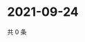 # 2021-09-24

共 0 条

<!-- BEGIN -->
<!-- 最后更新时间 Fri Sep 24 2021 08:51:27 GMT+0800 (China Standard Time) -->

<!-- END -->
